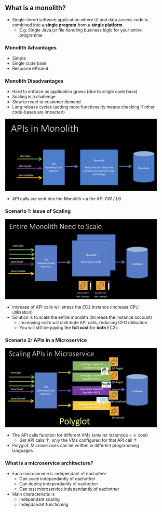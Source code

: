 ## What is a monolith?

* Single-tiered software application where UI and data access code is combined into a **single program** from a **single platform**
  * E.g. Single Java.jar file handling business logic for your entire programme

### Monolith Advantages
* Simple
* Single code base
* Resource efficient

### Monolith Disadvantages
* Hard to enforce as application grows (due to single code base)
* Scaling is a challenge
* Slow to react to customer demand 
* Long release cycles (adding more functionality means checking if other code-bases are impacted)

<img src="./system-design-images/apis-in-monolith.jpg"/>

* API calls are sent into the Monolith via the API GW / LB

### Scenario 1: Issue of Scaling

<img src="./system-design-images/scale-monolith.jpg"/>

* Increase of API calls will stress the EC2 Instance (increase CPU utilisation)
* Solution is to scale the entire monolith (increase the instance account)
  * Increasing ec2s will distribute API calls, reducing CPU utilisation
  * You will still be paying the **full cost** for **both** EC2s

### Scenario 2: APIs in a Microservice

<img src="./system-design-images/scale-microservice.jpg"/>

* The API calls function for different VMs (smaller instances = ↓ cost)
  * *Get* API calls ↑, only the VMs configured for that API call ↑
* Polyglot: Microservices can be written in different programming languages

### What is a microservice architecture?
* Each microservice is independant of eachother
  * Can scale independantly of eachother
  * Can deploy independantly of eachother
  * Can test microservice independantly of eachother
* Main characteristic is
  * Independant scaling
  * Indepdandnt functioning 